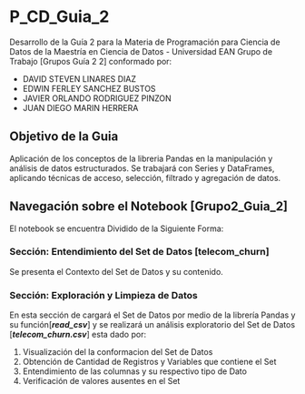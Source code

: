 # P_CD_Guia_2
Desarrollo de la Guía 2 para la Materia de Programación para Ciencia de Datos de la Maestría en Ciencia de Datos  - Universidad EAN
Grupo de Trabajo [Grupos Guía 2 2] conformado por: 

* DAVID STEVEN LINARES DIAZ
* EDWIN FERLEY SANCHEZ BUSTOS
* JAVIER ORLANDO RODRIGUEZ PINZON
* JUAN DIEGO MARIN HERRERA


## Objetivo de la Guia
Aplicación de los conceptos de la libreria Pandas en la manipulación y análisis de datos estructurados. Se trabajará con Series y DataFrames, aplicando técnicas de acceso, selección, filtrado y agregación de datos.

## Navegación sobre el Notebook [Grupo2_Guia_2]
El notebook se encuentra Dividido de la Siguiente Forma: 
### Sección: Entendimiento del Set de Datos [telecom_churn]
Se presenta el Contexto del Set de Datos y su contenido.
### Sección: Exploración y Limpieza de Datos
En esta sección de cargará el Set de Datos por medio de la librería Pandas  y su función[***read_csv***] y se realizará un análisis exploratorio del Set de Datos [***telecom_churn.csv***] esta dado por:

1. Visualización del la conformacion del Set de Datos 
2. Obtención de Cantidad de Registros y Variables que contiene el Set
2. Entendimiento de las columnas y su respectivo tipo de Dato
4. Verificación de valores ausentes en el Set
